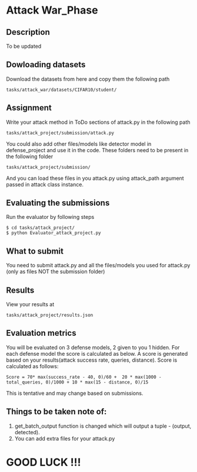 # Attack War_Phase

## Description
To be updated

## Dowloading datasets
Download the datasets from here and copy them the following path 
```
tasks/attack_war/datasets/CIFAR10/student/
```

## Assignment
Write your attack method in ToDo sections of attack.py in the following path
```
tasks/attack_project/submission/attack.py
```
You could also add other files/models like detector model in defense_project and use it in the code. These folders need to be present in the following folder
```
tasks/attack_project/submission/
```
And you can load these files in you attack.py using attack_path argument passed in attack class instance.

## Evaluating the submissions
Run the evaluator by following steps
```
$ cd tasks/attack_project/
$ python Evaluator_attack_project.py
```

## What to submit
You need to submit attack.py and all the files/models you used for attack.py (only as files NOT the submission folder)

## Results
View your results at 
```
tasks/attack_project/results.json
```

## Evaluation metrics
You will be evaluated on 3 defense models, 2 given to you 1 hidden. For each defense model the score is calculated as below.
A score is generated based on your results(attack success rate, queries, distance). Score is calculated as follows:
```
Score = 70* max(success_rate - 40, 0)/60 +  20 * max(1000 - total_queries, 0)/1000 + 10 * max(15 - distance, 0)/15
```
This is tentative and may change based on submissions.

## Things to be taken note of:
1. get_batch_output function is changed which will output a tuple - (output, detected). 
2. You can add extra files for your attack.py

# GOOD LUCK !!!

